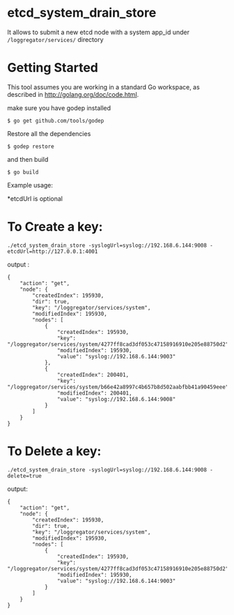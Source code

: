 # etcd_system_drain_store 
 
It allows to submit a new etcd node with a system app_id under `/loggregator/services/` directory                      

# Getting Started

This tool assumes you are working in a standard Go workspace,
as described in http://golang.org/doc/code.html.

make sure you have godep installed 

`$ go get github.com/tools/godep`

Restore all the dependencies

`$ godep restore`

and then build

`$ go build`

Example usage:     

*etcdUrl is optional  

# To Create a key:

`./etcd_system_drain_store -syslogUrl=syslog://192.168.6.144:9008 -etcdUrl=http://127.0.0.1:4001`                                   
 
output :

```
{
    "action": "get", 
    "node": {
        "createdIndex": 195930, 
        "dir": true, 
        "key": "/loggregator/services/system", 
        "modifiedIndex": 195930, 
        "nodes": [
            {
                "createdIndex": 195930, 
                "key": "/loggregator/services/system/4277ff8cad3df053c47158916910e205e88750d2", 
                "modifiedIndex": 195930, 
                "value": "syslog://192.168.6.144:9003"
            }, 
            {
                "createdIndex": 200401, 
                "key": "/loggregator/services/system/b66e42a8997c4b657b8d502aabfbb41a90459eee", 
                "modifiedIndex": 200401, 
                "value": "syslog://192.168.6.144:9008"
            }
        ]
    }
}

```

# To Delete a key:

`./etcd_system_drain_store -syslogUrl=syslog://192.168.6.144:9008 -delete=true`

output:

```
{
    "action": "get", 
    "node": {
        "createdIndex": 195930, 
        "dir": true, 
        "key": "/loggregator/services/system", 
        "modifiedIndex": 195930, 
        "nodes": [
            {
                "createdIndex": 195930, 
                "key": "/loggregator/services/system/4277ff8cad3df053c47158916910e205e88750d2", 
                "modifiedIndex": 195930, 
                "value": "syslog://192.168.6.144:9003"
            }
        ]
    }
}

```
